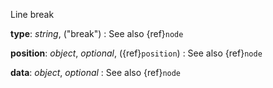 Line break

__type__: _string_, ("break")
: See also {ref}`node`

__position__: _object_, _optional_, ({ref}`position`)
: See also {ref}`node`

__data__: _object_, _optional_
: See also {ref}`node`

